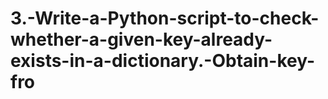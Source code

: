 # 3.-Write-a-Python-script-to-check-whether-a-given-key-already-exists-in-a-dictionary.-Obtain-key-fro